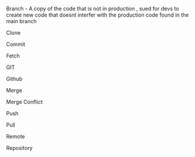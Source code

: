 Branch - A copy of the code that is not in production , sued for devs to create new code that doesnt interfer with the production code found in the main branch

Clone

Commit

Fetch

GIT

Github

Merge

Merge Conflict

Push

Pull

Remote

Repository
